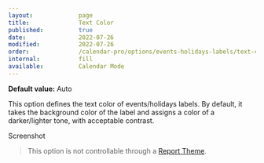```yaml
---
layout:             page
title:              Text Color
published:          true
date:               2022-07-26
modified:           2022-07-26
order:              /calendar-pro/options/events-holidays-labels/text-color
internal:           fill
available:          Calendar Mode
---
```

**Default value:** Auto

This option defines the text color of events/holidays labels. By default, it takes the background color of the label and assigns a color of a darker/lighter tone, with acceptable contrast. 

<todo>Screenshot</todo>

> This option is not controllable through a [Report Theme](../../features/themes.md).